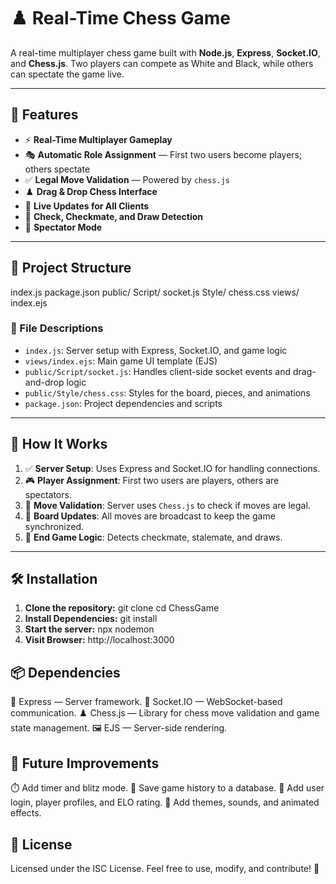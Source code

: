 # ♟️ Real-Time Chess Game

A real-time multiplayer chess game built with **Node.js**, **Express**, **Socket.IO**, and **Chess.js**. Two players can compete as White and Black, while others can spectate the game live.

---

## 🚀 Features

- ⚡ **Real-Time Multiplayer Gameplay**
- 🎭 **Automatic Role Assignment** — First two users become players; others spectate
- ✅ **Legal Move Validation** — Powered by `chess.js`
- ♟️ **Drag & Drop Chess Interface**
- 🔄 **Live Updates for All Clients**
- 🏁 **Check, Checkmate, and Draw Detection**
- 👀 **Spectator Mode**

---

## 📁 Project Structure

index.js
package.json
public/
  Script/
    socket.js
  Style/
    chess.css
  views/
    index.ejs


### 📄 File Descriptions

- `index.js`: Server setup with Express, Socket.IO, and game logic
- `views/index.ejs`: Main game UI template (EJS)
- `public/Script/socket.js`: Handles client-side socket events and drag-and-drop logic
- `public/Style/chess.css`: Styles for the board, pieces, and animations
- `package.json`: Project dependencies and scripts

---

## 🧠 How It Works

1. ✅ **Server Setup**: Uses Express and Socket.IO for handling connections.
2. 🎮 **Player Assignment**: First two users are players, others are spectators.
3. 🧠 **Move Validation**: Server uses `Chess.js` to check if moves are legal.
4. 🔁 **Board Updates**: All moves are broadcast to keep the game synchronized.
5. 🏁 **End Game Logic**: Detects checkmate, stalemate, and draws.

---

## 🛠️ Installation
1. **Clone the repository:**
   git clone <repository-url>
   cd ChessGame
2. **Install Dependencies:** git install
3. **Start the server:** npx nodemon
4. **Visit Browser:** http://localhost:3000

## 📦 Dependencies

🧱 Express — Server framework.
🔌 Socket.IO — WebSocket-based communication.
♟️ Chess.js — Library for chess move validation and game state management.
🖼️ EJS — Server-side rendering.

## 🌱 Future Improvements

⏱️ Add timer and blitz mode.
🧾 Save game history to a database.
🔐 Add user login, player profiles, and ELO rating.
🎨 Add themes, sounds, and animated effects.

## 📄 License
Licensed under the ISC License. Feel free to use, modify, and contribute! 🙌

